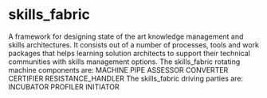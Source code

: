 # skills_fabric
A framework for designing state of the art knowledge management and skills architectures. It consists out of a number of processes, tools and work packages that helps learning solution architects to support their technical communities with skills management options. 
The skills_fabric rotating machine components are:
MACHINE
PIPE
ASSESSOR
CONVERTER
CERTIFIER
RESISTANCE_HANDLER
The skills_fabric driving parties are:
INCUBATOR
PROFILER
INITIATOR
